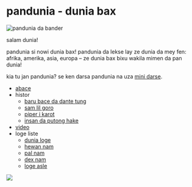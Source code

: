 pandunia - dunia bax
=====================

![](http://www.pandunia.info/bander/bander.png "pandunia da bander")

salam dunia!

pandunia si nowi dunia bax! pandunia da lekse lay ze dunia da mey fen: afrika, amerika, asia, europa – ze dunia bax bixu wakila mimen da pan dunia!

kia tu jan pandunia? se ken darsa pandunia na uza [mini darse](mini_darse.html).


* [abace](abc.md)
* histor
  * [baru bace da dante tung](baru_dante.md)
  * [sam lil goro](3_lil_goro.md)
  * [piper i karot](piper_i_karot.md)
  * [insan da putong hake](putong_hake.md)
* [video](video.md)
* loge liste
  * [dunia loge](lekse/dunia_loge.html)
  * [hewan nam](lekse/hewan.html)
  * [pal nam](lekse/pal.html)
  * [dex nam](dex_nam.md)
  * [loge asle](loge_asle.md)


![](http://www.pandunia.info/kuvat/pandunia_ge_waterman.png)

